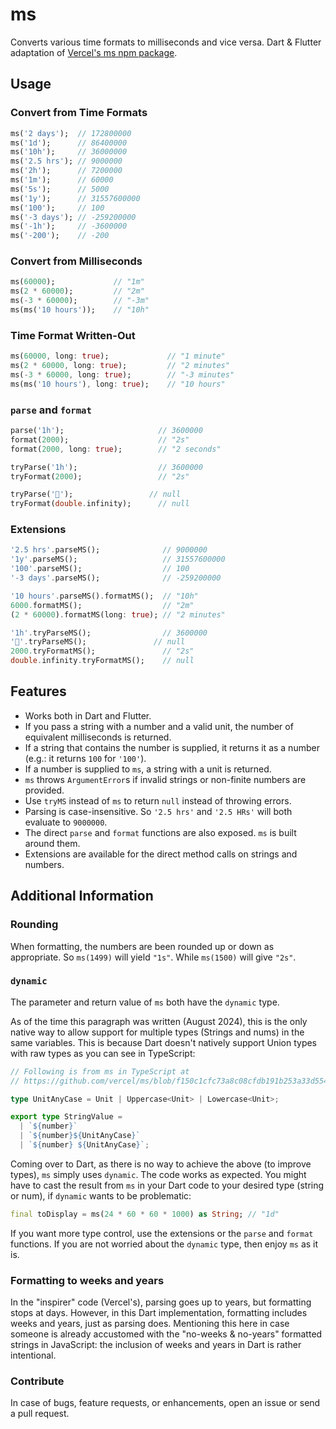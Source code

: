 # ms

Converts various time formats to milliseconds and vice versa. Dart & Flutter adaptation of [Vercel's ms npm package](https://github.com/vercel/ms).

## Usage

### Convert from Time Formats

```dart
ms('2 days');  // 172800000
ms('1d');      // 86400000
ms('10h');     // 36000000
ms('2.5 hrs'); // 9000000
ms('2h');      // 7200000
ms('1m');      // 60000
ms('5s');      // 5000
ms('1y');      // 31557600000
ms('100');     // 100
ms('-3 days'); // -259200000
ms('-1h');     // -3600000
ms('-200');    // -200
```

### Convert from Milliseconds

```dart
ms(60000);             // "1m"
ms(2 * 60000);         // "2m"
ms(-3 * 60000);        // "-3m"
ms(ms('10 hours'));    // "10h"
```

### Time Format Written-Out

```dart
ms(60000, long: true);             // "1 minute"
ms(2 * 60000, long: true);         // "2 minutes"
ms(-3 * 60000, long: true);        // "-3 minutes"
ms(ms('10 hours'), long: true);    // "10 hours"
```

### `parse` and `format`

```dart
parse('1h');                     // 3600000
format(2000);                    // "2s"
format(2000, long: true);        // "2 seconds"

tryParse('1h');                  // 3600000
tryFormat(2000);                 // "2s"

tryParse('🎯');                 // null
tryFormat(double.infinity);      // null
```

### Extensions

```dart 
'2.5 hrs'.parseMS();              // 9000000
'1y'.parseMS();                   // 31557600000
'100'.parseMS();                  // 100
'-3 days'.parseMS();              // -259200000

'10 hours'.parseMS().formatMS();  // "10h"
6000.formatMS();                  // "2m"
(2 * 60000).formatMS(long: true); // "2 minutes"

'1h'.tryParseMS();                // 3600000
'🎯'.tryParseMS();               // null
2000.tryFormatMS();               // "2s"
double.infinity.tryFormatMS();    // null
```

## Features

- Works both in Dart and Flutter.
- If you pass a string with a number and a valid unit, the number of equivalent milliseconds is returned.
- If a string that contains the number is supplied, it returns it as a number (e.g.: it returns `100` for `'100'`).
- If a number is supplied to `ms`, a string with a unit is returned.
- `ms` throws `ArgumentError`s if invalid strings or non-finite numbers are provided.
- Use `tryMS` instead of `ms` to return `null` instead of throwing errors.
- Parsing is case-insensitive. So `'2.5 hrs'` and `'2.5 HRs'` will both evaluate to `9000000`.
- The direct `parse` and `format` functions are also exposed. `ms` is built around them.
- Extensions are available for the direct method calls on strings and numbers.

## Additional Information

### Rounding

When formatting, the numbers are been rounded up or down as appropriate. So `ms(1499)` will yield `"1s"`. While `ms(1500)` will give `"2s"`.

### `dynamic`

The parameter and return value of `ms` both have the `dynamic` type. 

As of the time this paragraph was written (August 2024), this is the only native way to allow support for multiple types (Strings and nums) in the same variables. This is because Dart doesn't natively support Union types with raw types as you can see in TypeScript:

```ts
// Following is from ms in TypeScript at
// https://github.com/vercel/ms/blob/f150c1cfc73a8c08cfdb191b253a33d55462c327/src/index.ts#L42-L47

type UnitAnyCase = Unit | Uppercase<Unit> | Lowercase<Unit>;

export type StringValue =
  | `${number}`
  | `${number}${UnitAnyCase}`
  | `${number} ${UnitAnyCase}`;
```

Coming over to Dart, as there is no way to achieve the above (to improve types), `ms` simply uses `dynamic`. The code works as expected. You might have to cast the result from `ms` in your Dart code to your desired type (string or num), if `dynamic` wants to be problematic:

```dart
final toDisplay = ms(24 * 60 * 60 * 1000) as String; // "1d"
```

If you want more type control, use the extensions or the `parse` and `format` functions. If you are not worried about the `dynamic` type, then enjoy `ms` as it is.

### Formatting to weeks and years

In the "inspirer" code (Vercel's), parsing goes up to years, but formatting stops at days. However, in this Dart implementation, formatting includes weeks and years, just as parsing does. Mentioning this here in case someone is already accustomed with the "no-weeks & no-years" formatted strings in JavaScript: the inclusion of weeks and years in Dart is rather intentional.

### Contribute

In case of bugs, feature requests, or enhancements, open an issue or send a pull request.
